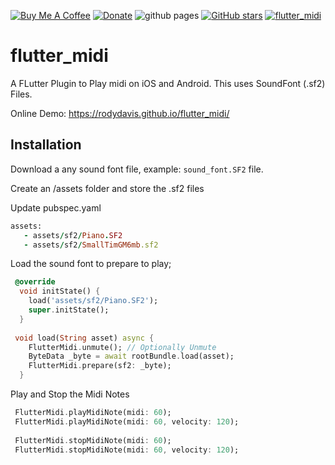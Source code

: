 [![Buy Me A Coffee](https://img.shields.io/badge/Donate-Buy%20Me%20A%20Coffee-yellow.svg)](https://www.buymeacoffee.com/rodydavis)
[![Donate](https://img.shields.io/badge/Donate-PayPal-green.svg)](https://www.paypal.com/cgi-bin/webscr?cmd=_s-xclick&hosted_button_id=WSH3GVC49GNNJ)
![github pages](https://github.com/rodydavis/flutter_midi/workflows/github%20pages/badge.svg)
[![GitHub stars](https://img.shields.io/github/stars/rodydavis/flutter_midi?color=blue)](https://github.com/rodydavis/flutter_midi)
[![flutter_midi](https://img.shields.io/pub/v/flutter_midi.svg)](https://pub.dev/packages/flutter_midi)

# flutter_midi

A FLutter Plugin to Play midi on iOS and Android. This uses SoundFont (.sf2) Files.

Online Demo: https://rodydavis.github.io/flutter_midi/

## Installation

Download a any sound font file, example: `sound_font.SF2` file.

Create an /assets folder and store the .sf2 files

Update pubspec.yaml

``` ruby
assets:
   - assets/sf2/Piano.SF2
   - assets/sf2/SmallTimGM6mb.sf2
```
 
Load the sound font to prepare to play;

```dart
 @override
  void initState() {
    load('assets/sf2/Piano.SF2');
    super.initState();
  }
  
 void load(String asset) async {
    FlutterMidi.unmute(); // Optionally Unmute
    ByteData _byte = await rootBundle.load(asset);
    FlutterMidi.prepare(sf2: _byte);
  }
```

Play and Stop the Midi Notes

```dart
 FlutterMidi.playMidiNote(midi: 60);
 FlutterMidi.playMidiNote(midi: 60, velocity: 120);
 
 FlutterMidi.stopMidiNote(midi: 60);
 FlutterMidi.stopMidiNote(midi: 60, velocity: 120);
```
